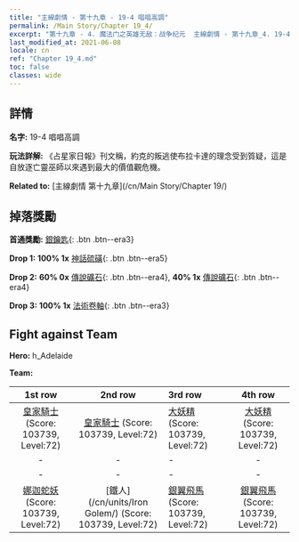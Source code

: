 ```yaml
---
title: "主線劇情 - 第十九章 - 19-4 唱唱高調"
permalink: /Main Story/Chapter 19_4/
excerpt: "第十九章 - 4. 魔法门之英雄无敌：战争纪元  主線劇情 - 第十九章_4. 19-4 唱唱高調"
last_modified_at: 2021-06-08
locale: cn
ref: "Chapter 19_4.md"
toc: false
classes: wide
---
```


## 詳情

 **名字:** 19-4 唱唱高調

 **玩法詳解:** 《占星家日報》刊文稱，約克的叛逃使布拉卡達的理念受到質疑，這是自放逐亡靈巫師以來遇到最大的價值觀危機。

 **Related to:** [主線劇情 第十九章](/cn/Main Story/Chapter 19/)

## 掉落獎勵

 **首通獎勵:** [銀鑰匙](/cn/Items/con_693/){: .btn .btn--era3}

 **Drop 1:** **100% 1x** [神話硫磺](/cn/Items/mat_64/){: .btn .btn--era5}

 **Drop 2:** **60% 0x** [傳說礦石](/cn/Items/mat_54/){: .btn .btn--era4}, **40% 1x** [傳說礦石](/cn/Items/mat_54/){: .btn .btn--era4}

 **Drop 3:** **100% 1x** [法術卷軸](/cn/Items/con_694/){: .btn .btn--era3}


## Fight against Team
 **Hero:** h_Adelaide

 **Team:**


  | 1st row | 2nd row | 3rd row | 4th row |
  |:----:|:----:|:----|:----:|
  | [皇家騎士](/cn/units/Cavalier/) (Score: 103739, Level:72)  | [皇家騎士](/cn/units/Cavalier/) (Score: 103739, Level:72)  | [大妖精](/cn/units/Gremlin/) (Score: 103739, Level:72)  | [大妖精](/cn/units/Gremlin/) (Score: 103739, Level:72)  |
  | - | - | - | - |
  | - | - | - | - |
  | [娜迦蛇妖](/cn/units/Naga/) (Score: 103739, Level:72)  | [鐵人](/cn/units/Iron Golem/) (Score: 103739, Level:72)  | [銀翼飛馬](/cn/units/Pegasus/) (Score: 103739, Level:72)  | [銀翼飛馬](/cn/units/Pegasus/) (Score: 103739, Level:72)  |


